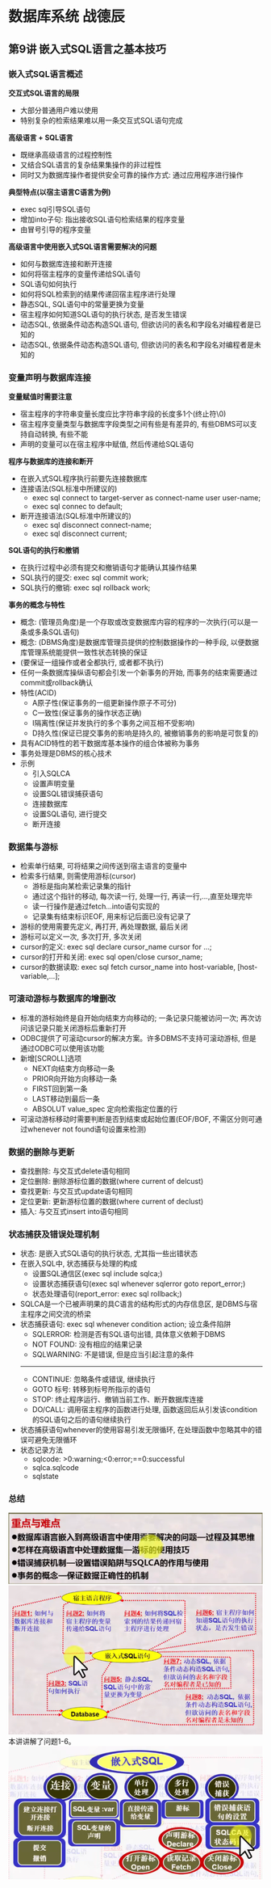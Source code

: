 # 数据库系统 战德辰
## 第9讲 嵌入式SQL语言之基本技巧
### 嵌入式SQL语言概述
**交互式SQL语言的局限**
  * 大部分普通用户难以使用
  * 特别复杂的检索结果难以用一条交互式SQL语句完成

**高级语言 + SQL语言**
  * 既继承高级语言的过程控制性
  * 又结合SQL语言的复杂结果集操作的非过程性
  * 同时又为数据库操作者提供安全可靠的操作方式: 通过应用程序进行操作

**典型特点(以宿主语言C语言为例)**
  * exec sql引导SQL语句
  * 增加into子句: 指出接收SQL语句检索结果的程序变量
  * 由冒号引导的程序变量

**高级语言中使用嵌入式SQL语言需要解决的问题**
  * 如何与数据库连接和断开连接
  * 如何将宿主程序的变量传递给SQL语句
  * SQL语句如何执行
  * 如何将SQL检索到的结果传递回宿主程序进行处理
  * 静态SQL, SQL语句中的常量更换为变量
  * 宿主程序如何知道SQL语句的执行状态, 是否发生错误
  * 动态SQL, 依据条件动态构造SQL语句, 但欲访问的表名和字段名对编程者是已知的
  * 动态SQL, 依据条件动态构造SQL语句, 但欲访问的表名和字段名对编程者是未知的
### 变量声明与数据库连接
**变量赋值时需要注意**
  * 宿主程序的字符串变量长度应比字符串字段的长度多1个(终止符\\0)
  * 宿主程序变量类型与数据库字段类型之间有些是有差异的, 有些DBMS可以支持自动转换, 有些不能
  * 声明的变量可以在宿主程序中赋值, 然后传递给SQL语句

**程序与数据库的连接和断开**
  * 在嵌入式SQL程序执行前要先连接数据库
  * 连接语法(SQL标准中所建议的)
    * exec sql connect to target-server as connect-name user user-name;
    * exec sql connec to default;
  * 断开连接语法(SQL标准中所建议的)
    * exec sql disconnect connect-name;
    * exec sql disconnect current;

**SQL语句的执行和撤销**
 * 在执行过程中必须有提交和撤销语句才能确认其操作结果
 * SQL执行的提交: exec sql commit work;
 * SQL执行的撤销: exec sql rollback work;

**事务的概念与特性**
 * 概念: (管理员角度)是一个存取或改变数据库内容的程序的一次执行(可以是一条或多条SQL语句)
 * 概念: (DBMS角度)是数据库管理员提供的控制数据操作的一种手段, 以便数据库管理系统能提供一致性状态转换的保证
 * (要保证一组操作或者全都执行, 或者都不执行)
 * 任何一条数据库操纵语句都会引发一个新事务的开始, 而事务的结束需要通过commit或rollback确认
 * 特性(ACID)
   * A原子性(保证事务的一组更新操作原子不可分)
   * C一致性(保证事务的操作状态正确)
   * I隔离性(保证并发执行的多个事务之间互相不受影响)
   * D持久性(保证已提交事务的影响是持久的, 被撤销事务的影响是可恢复的)
 * 具有ACID特性的若干数据库基本操作的组合体被称为事务
 * 事务处理是DBMS的核心技术
 * 示例
   * 引入SQLCA
   * 设置声明变量
   * 设置SQL错误捕获语句
   * 连接数据库
   * 设置SQL语句, 进行提交
   * 断开连接
### 数据集与游标
 * 检索单行结果, 可将结果之间传送到宿主语言的变量中
 * 检索多行结果, 则需使用游标(cursor)
   * 游标是指向某检索记录集的指针
   * 通过这个指针的移动, 每次读一行, 处理一行, 再读一行,...,直至处理完毕
   * 读一行操作是通过fetch...into语句实现的
   * 记录集有结束标识EOF, 用来标记后面已没有记录了
 * 游标的使用需要先定义, 再打开, 再处理数据, 最后关闭
 * 游标可以定义一次, 多次打开, 多次关闭
 * cursor的定义: exec sql declare cursor_name cursor for ...;
 * cursor的打开和关闭: exec sql open/close cursor_name;
 * cursor的数据读取: exec sql fetch cursor_name into host-variable, \[host-variable,...\];
### 可滚动游标与数据库的增删改
 * 标准的游标始终是自开始向结束方向移动的; 一条记录只能被访问一次; 再次访问该记录只能关闭游标后重新打开
 * ODBC提供了可滚动cursor的解决方案。许多DBMS不支持可滚动游标, 但是通过ODBC可以使用该功能
 * 新增\[SCROLL\]选项
   * NEXT向结束方向移动一条
   * PRIOR向开始方向移动一条
   * FIRST回到第一条
   * LAST移动到最后一条
   * ABSOLUT value_spec 定向检索指定位置的行
 * 可滚动游标移动时需要判断是否到结束或起始位置(EOF/BOF, 不需区分则可通过whenever not found语句设置来检测)
### 数据的删除与更新
 * 查找删除: 与交互式delete语句相同
 * 定位删除: 删除游标位置的数据(where current of delcust)
 * 查找更新: 与交互式update语句相同
 * 定位更新: 更新游标位置的数据(where current of declust)
 * 插入: 与交互式insert into语句相同
### 状态捕获及错误处理机制
 * 状态: 是嵌入式SQL语句的执行状态, 尤其指一些出错状态
 * 在嵌入SQL中, 状态捕获与处理的构成
   * 设置SQL通信区(exec sql include sqlca;)
   * 设置状态捕获语句(exec sql whenever sqlerror goto report_error;)
   * 状态处理语句(report_error: exec sql rollback;)
 * SQLCA是一个已被声明果的具C语言的结构形式的内存信息区, 是DBMS与宿主程序之间交流的桥梁
 * 状态捕获语句: exec sql whenever condition action; 设立条件陷阱
   * SQLERROR: 检测是否有SQL语句出错, 具体意义依赖于DBMS
   * NOT FOUND: 没有相应的结果记录
   * SQLWARNING: 不是错误, 但是应当引起注意的条件
   ---
   * CONTINUE: 忽略条件或错误, 继续执行
   * GOTO 标号: 转移到标号所指示的语句
   * STOP: 终止程序运行、撤销当前工作、断开数据库连接
   * DO/CALL: 调用宿主程序的函数进行处理, 函数返回后从引发该condition的SQL语句之后的语句继续执行
 * 状态捕获语句whenever的使用容易引发无限循环, 在处理函数中忽略其中的错误可避免无限循环
 * 状态记录方法
   * sqlcode: >0:warning;<0:error;==0:successful
   * sqlca.sqlcode
   * sqlstate
### 总结
![重难点](imgs/image-46.png)  
![基本问题](imgs/image-47.png)  
本讲讲解了问题1-6。  
![嵌入式SQL](imgs/image-48.png)